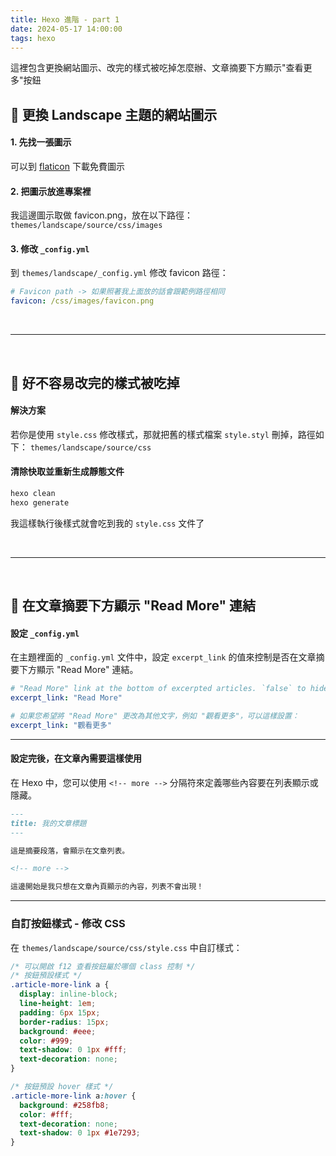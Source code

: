 ```yaml
---
title: Hexo 進階 - part 1
date: 2024-05-17 14:00:00
tags: hexo
---
```

這裡包含更換網站圖示、改完的樣式被吃掉怎麼辦、文章摘要下方顯示"查看更多"按鈕

<!--more-->

## 🔹 更換 Landscape 主題的網站圖示

#### 1. 先找一張圖示
可以到 [flaticon](https://www.flaticon.com/) 下載免費圖示

#### 2. 把圖示放進專案裡
我這邊圖示取做 favicon.png，放在以下路徑：
`themes/landscape/source/css/images`

#### 3. 修改 `_config.yml`
到 `themes/landscape/_config.yml` 修改 favicon 路徑：
```yaml
# Favicon path -> 如果照著我上面放的話會跟範例路徑相同
favicon: /css/images/favicon.png
```

<br />
<hr />
<br />

## 🔹 好不容易改完的樣式被吃掉

#### 解決方案
若你是使用 `style.css` 修改樣式，那就把舊的樣式檔案 `style.styl` 刪掉，路徑如下：
`themes/landscape/source/css`

#### 清除快取並重新生成靜態文件
```bash
hexo clean
hexo generate
```
我這樣執行後樣式就會吃到我的 `style.css` 文件了

<br />
<hr />
<br />

## 🔹 在文章摘要下方顯示 "Read More" 連結

#### 設定 `_config.yml`
在主題裡面的 `_config.yml` 文件中，設定 `excerpt_link` 的值來控制是否在文章摘要下方顯示 "Read More" 連結。

```yaml
# "Read More" link at the bottom of excerpted articles. `false` to hide the link.
excerpt_link: "Read More"

# 如果您希望將 "Read More" 更改為其他文字，例如 "觀看更多"，可以這樣設置：
excerpt_link: "觀看更多"
```

---

#### 設定完後，在文章內需要這樣使用

在 Hexo 中，您可以使用 `<!-- more -->` 分隔符來定義哪些內容要在列表顯示或隱藏。
```markdown
---
title: 我的文章標題
---

這是摘要段落，會顯示在文章列表。

<!-- more -->

這邊開始是我只想在文章內頁顯示的內容，列表不會出現！
```

---

### 自訂按鈕樣式 - 修改 CSS
在 `themes/landscape/source/css/style.css` 中自訂樣式：
```css
/* 可以開啟 f12 查看按鈕屬於哪個 class 控制 */
/* 按鈕預設樣式 */
.article-more-link a {
  display: inline-block;
  line-height: 1em;
  padding: 6px 15px;
  border-radius: 15px;
  background: #eee;
  color: #999;
  text-shadow: 0 1px #fff;
  text-decoration: none;
}

/* 按鈕預設 hover 樣式 */
.article-more-link a:hover {
  background: #258fb8;
  color: #fff;
  text-decoration: none;
  text-shadow: 0 1px #1e7293;
}
```